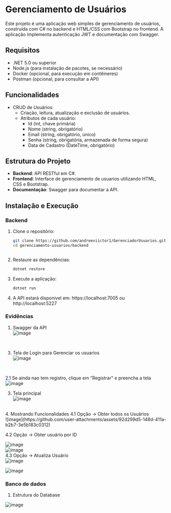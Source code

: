 # Gerenciamento de Usuários

Este projeto é uma aplicação web simples de gerenciamento de usuários, construída com C# no backend e HTML/CSS com Bootstrap no frontend. A aplicação implementa autenticação JWT e documentação com Swagger.

## Requisitos

- .NET 5.0 ou superior
- Node.js (para instalação de pacotes, se necessário)
- Docker (opcional, para execução em contêineres)
- Postman (opcional, para consultar a API)

## Funcionalidades

- CRUD de Usuários:
  - Criação, leitura, atualização e exclusão de usuários.
  - Atributos de cada usuário:
    - Id (int, chave primária)
    - Nome (string, obrigatório)
    - Email (string, obrigatório, único)
    - Senha (string, obrigatória, armazenada de forma segura)
    - Data de Cadastro (DateTime, obrigatório)

## Estrutura do Projeto

- **Backend**: API RESTful em C#.
- **Frontend**: Interface de gerenciamento de usuarios utilizando HTML, CSS e Bootstrap.
- **Documentação**: Swagger para documentar a API.

## Instalação e Execução

### Backend

1. Clone o repositório:
   ```bash
   git clone https://github.com/andreeviictor1/GerenciadorUsuarios.git
   cd gerenciamento-usuarios/backend
   


2. Restaure as dependências:
    ```bash
    dotnet restore

3. Execute a aplicação:
    ```bash
    dotnet run

4. A API estará disponivel em: https://localhost:7005 ou http://localhost:5227

### Evidências
1. Swagger da API <br />
  ![image](https://github.com/user-attachments/assets/a8f6ce84-7c00-4a54-8b1c-a0bb3665a655)
<br />


3. Tela de Login para Gerenciar os usuarios<br />
  ![image](https://github.com/user-attachments/assets/365f35b8-2354-47d3-b471-2c19924d6c8d)
<br />

2.1 Se ainda nao tem registro, clique em "Registrar" e preencha a tela<br />
  ![image](https://github.com/user-attachments/assets/8d055175-f10a-4208-bd35-9cc2e0294796)
  <br />

3. Tela principal<br />
![image](https://github.com/user-attachments/assets/70e456df-5044-42de-ae47-4d517258c911)
<br />
4. Mostrando Funcionalidades
4.1 Opção -> Obter todos os Usuários
 <br />
![image](https://github.com/user-attachments/assets/92d299d5-148d-411a-b2b7-3e5b183c0312)

4.2 Opção -> Obter usuário por ID
  <br />
  
![image](https://github.com/user-attachments/assets/5f3d38be-2a8a-444d-8de8-a89a7b5ac262)
  <br />
![image](https://github.com/user-attachments/assets/1f09a8f2-2458-41d1-9c77-1c1584cee0cf)
  <br />
4.3 Opção -> Atualiza Usuário<br />
![image](https://github.com/user-attachments/assets/b781d2ba-4e8e-4442-ae6b-891fa494b47f)

![image](https://github.com/user-attachments/assets/be50193a-da35-46d5-80a3-415b3dea111b)<br />

### Banco de dados
1. Estrutura do Database<br />

   
 ![image](https://github.com/user-attachments/assets/24b7cd25-b931-416d-ac05-7675e9478ff4)




